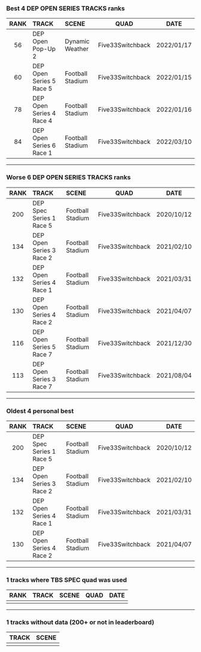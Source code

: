 ### Best 4 DEP OPEN SERIES TRACKS ranks
|RANK|TRACK|SCENE|QUAD|DATE|
|:---:|:---|:---|:---:|:---:|
|56|DEP Open Pop-Up 2|Dynamic Weather|Five33Switchback|2022/01/17|
|60|DEP Open Series 5 Race 5|Football Stadium|Five33Switchback|2022/01/15|
|78|DEP Open Series 4 Race 4|Football Stadium|Five33Switchback|2022/01/16|
|84|DEP Open Series 6 Race 1|Football Stadium|Five33Switchback|2022/03/10|
---
### Worse 6 DEP OPEN SERIES TRACKS ranks
|RANK|TRACK|SCENE|QUAD|DATE|
|:---:|:---|:---|:---:|:---:|
|200|DEP Spec Series 1 Race 5|Football Stadium|Five33Switchback|2020/10/12|
|134|DEP Open Series 3 Race 2|Football Stadium|Five33Switchback|2021/02/10|
|132|DEP Open Series 4 Race 1|Football Stadium|Five33Switchback|2021/03/31|
|130|DEP Open Series 4 Race 2|Football Stadium|Five33Switchback|2021/04/07|
|116|DEP Open Series 5 Race 7|Football Stadium|Five33Switchback|2021/12/30|
|113|DEP Open Series 3 Race 7|Football Stadium|Five33Switchback|2021/08/04|
---
### Oldest 4 personal best
|RANK|TRACK|SCENE|QUAD|DATE|
|:---:|:---|:---|:---:|:---:|
|200|DEP Spec Series 1 Race 5|Football Stadium|Five33Switchback|2020/10/12|
|134|DEP Open Series 3 Race 2|Football Stadium|Five33Switchback|2021/02/10|
|132|DEP Open Series 4 Race 1|Football Stadium|Five33Switchback|2021/03/31|
|130|DEP Open Series 4 Race 2|Football Stadium|Five33Switchback|2021/04/07|
---
### 1 tracks where TBS SPEC quad was used
|RANK|TRACK|SCENE|QUAD|DATE|
|:---:|:---|:---|:---:|:---:|
||||||
---
### 1 tracks without data (200+ or not in leaderboard)
|TRACK|SCENE|
|:---|:---|
|||
